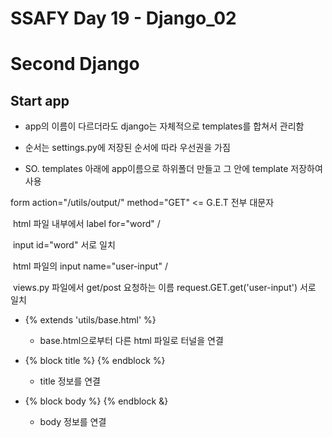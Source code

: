 # SSAFY Day 19 - Django_02

# Second Django

## Start app

- app의 이름이 다르더라도 django는 자체적으로 templates를 합쳐서 관리함
- 순서는 settings.py에 저장된 순서에 따라 우선권을 가짐
  
- SO. templates 아래에 app이름으로 하위폴더 만들고 그 안에 template 저장하여 사용



form action="/utils/output/" method="GET" <= G.E.T 전부 대문자

​		html 파일 내부에서 label for="word" / 

​		input id="word" 서로 일치



​		html 파일의 input name="user-input" / 

​		views.py 파일에서 get/post 요청하는 이름 request.GET.get('user-input') 서로 일치



- {% extends 'utils/base.html' %}
  - base.html으로부터 다른 html 파일로 터널을 연결

- {% block title %} {% endblock %}
  - title 정보를 연결

- {% block body %} {% endblock &}
  - body 정보를 연결



